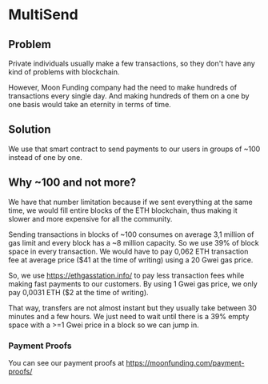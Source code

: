 # MultiSend

## Problem
Private individuals usually make a few transactions, so they don't have any kind of problems with blockchain.

However, Moon Funding company had the need to make hundreds of transactions every single day. And making hundreds of them on a one by one basis would take an eternity in terms of time.

## Solution
We use that smart contract to send payments to our users in groups of ~100 instead of one by one. 

## Why ~100 and not more?
We have that number limitation because if we sent everything at the same time, we would fill entire blocks of the ETH blockchain, thus making it slower and more expensive for all the community.

Sending transactions in blocks of ~100 consumes on average 3,1 million of gas limit and every block has a ~8 million capacity. So we use 39% of block space in every transaction.
We would have to pay 0,062 ETH transaction fee at average price ($41 at the time of writing) using a 20 Gwei gas price.

So, we use https://ethgasstation.info/ to pay less transaction fees while making fast payments to our customers. 
By using 1 Gwei gas price, we only pay 0,0031 ETH ($2 at the time of writing). 

That way, transfers are not almost instant but they usually take between 30 minutes and a few hours. We just need to wait until there is a 39% empty space with a >=1 Gwei price in a block so we can jump in.

### Payment Proofs
You can see our payment proofs at https://moonfunding.com/payment-proofs/

